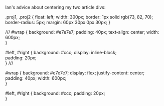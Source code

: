 Ian's advice about centering my two article divs:
<!-- create new div inside original container; position outer one relative; inner one absolute; inner one gets auto margins -->

.proj1, .proj2 {
  float: left;
  width: 300px;
  border: 1px solid rgb(73, 82, 70);
  border-radius: 5px;
  margin: 60px 30px 0px 30px;
}

///
#wrap {
    background: #e7e7e7;
    padding: 40px;
    text-align: center;
    width: 600px;  
}

#left, #right {
     background: #ccc;
     display: inline-block;    
     padding: 20px;   
}
///

#wrap {
    background: #e7e7e7;
    display: flex;
    justify-content: center;
    padding: 40px;
    width: 600px;  
}

#left, #right {
    background: #ccc;
    padding: 20px;   
}
